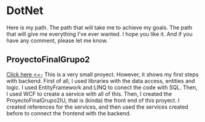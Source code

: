 # DotNet
Here is my path. The path that will take me to achieve my goals. The path that will give me everything I've ever wanted.
I hope you like it. And if you have any comment, please let me know. `

## ProyectoFinalGrupo2
[Click here <=-](https://github.com/aalvareznet/DotNet/tree/main/ProyectoFinalGrupo2)
This is a very small proyect. However, it shows my first steps with backend. First of all, I used libraries with the data access, entities and logic. I used EntityFramework and LINQ to conect the code with SQL. Then, I used WCF to create a service with all of this. Then, I created the ProyectoFinalGrupo2IU, that is (kinda) the front end of this proyect. I created references for the services, and then used the services created before to connect the frontend with the backend.
